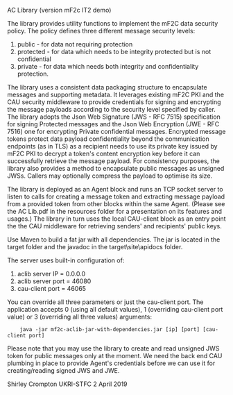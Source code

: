 AC Library (version mF2c IT2 demo)

The library provides utility functions to implement the mF2C data security policy.  The policy defines three different message security levels:

1) public - for data not requiring protection
2) protected - for data which needs to be integrity protected but is not confidential
3) private - for data which needs both integrity and confidentiality protection.

The library uses a consistent data packaging structure to encapsulate messages and supporting metadata.  It leverages existing mF2C PKI and the CAU security middleware to provide credentials for signing and encrypting the message payloads according to the security level specified by caller.  The library adopts the Json Web Signature (JWS - RFC 7515) specification for signing Protected messages and the Json Web Encryption (JWE - RFC 7516) one for encrypting Private confidential messages.  Encrypted message tokens protect data payload confidentiality beyond the communication endpoints (as in TLS) as a recipient needs to use its private key issued by mF2C PKI to decrypt a token's content encryption key before it can successfully retrieve the message payload.  For consistency purposes, the library also provides a method to encapsulate public messages as unsigned JWSs.  Callers may optionally compress the payload to optimise its size.

The library is deployed as an Agent block and runs an TCP socket server to listen to calls for creating a message token and extracting message payload from a provided token from other blocks within the same Agent.  (Please see the AC Lib.pdf in the resources folder for a presentation on its features and usages.) The library in turn uses the local CAU-client block as an entry point the the CAU middleware for retrieving senders' and recipients' public keys.

Use Maven to build a fat jar with all dependencies.  The jar is located in the target folder and the javadoc in the target\site\apidocs folder.

The server uses built-in configuration of:
1) 	aclib server IP = 0.0.0.0
2)  aclib server port = 46080
3)  cau-client port = 46065

You can override all three parameters or just the cau-client port.  The application accepts 0 (using all default values), 1 (overriding cau-client port value) or 3 (overriding all three values) arguments:

		java -jar mf2c-aclib-jar-with-dependencies.jar [ip] [port] [cau-client port]
		
Please note that you may use the library to create and read unsigned JWS token for public messages only at the moment.  We need the back end CAU plumbing in place to provide Agent's credentials before we can use it for creating/reading signed JWS and JWE.

Shirley Crompton
UKRI-STFC
2 April 2019
